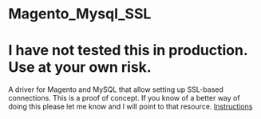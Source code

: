 # Magento_Mysql_SSL
# I have not tested this in production.  Use at your own risk.
A driver for Magento and MySQL that allow setting up SSL-based connections.  This is a proof of concept.  If you know of a better way of doing this please let me know and I will point to that resource.
[Instructions](http://www.eschrade.com/page/configuring-mysql-ssl-in-magento/)